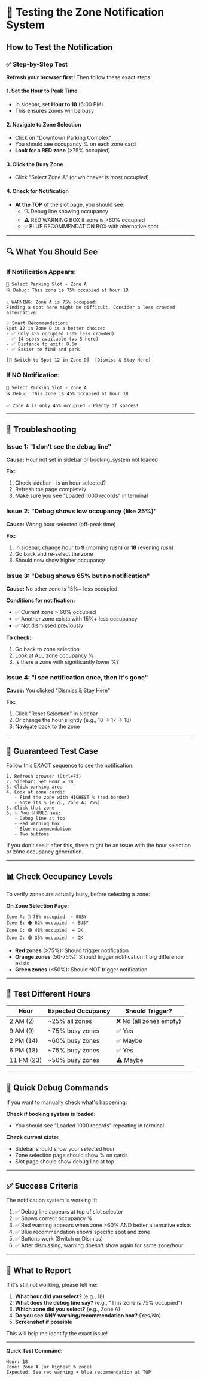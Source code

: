 # 🧪 Testing the Zone Notification System

## How to Test the Notification

### ✅ Step-by-Step Test

**Refresh your browser first!** Then follow these exact steps:

#### 1. **Set the Hour to Peak Time**
   - In sidebar, set **Hour to 18** (6:00 PM)
   - This ensures zones will be busy

#### 2. **Navigate to Zone Selection**
   - Click on "Downtown Parking Complex"
   - You should see occupancy % on each zone card
   - **Look for a RED zone** (>75% occupied)

#### 3. **Click the Busy Zone**
   - Click "Select Zone A" (or whichever is most occupied)
   
#### 4. **Check for Notification**
   - **At the TOP** of the slot page, you should see:
     - 🔍 Debug line showing occupancy
     - ⚠️ RED WARNING BOX if zone is >60% occupied
     - 💡 BLUE RECOMMENDATION BOX with alternative spot

---

## 🔍 What You Should See

### If Notification Appears:
```
🚗 Select Parking Slot - Zone A
🔍 Debug: This zone is 75% occupied at hour 18

⚠️ WARNING: Zone A is 75% occupied!
Finding a spot here might be difficult. Consider a less crowded alternative.

💡 Smart Recommendation:
Spot 12 in Zone D is a better choice:
- ✅ Only 45% occupied (30% less crowded)
- ✅ 14 spots available (vs 5 here)
- ✅ Distance to exit: 8.5m
- ✅ Easier to find and park

[🚀 Switch to Spot 12 in Zone D]  [Dismiss & Stay Here]
```

### If NO Notification:
```
🚗 Select Parking Slot - Zone A
🔍 Debug: This zone is 45% occupied at hour 18

✅ Zone A is only 45% occupied - Plenty of spaces!
```

---

## 🐛 Troubleshooting

### Issue 1: "I don't see the debug line"
**Cause:** Hour not set in sidebar or booking_system not loaded

**Fix:** 
1. Check sidebar - is an hour selected?
2. Refresh the page completely
3. Make sure you see "Loaded 1000 records" in terminal

### Issue 2: "Debug shows low occupancy (like 25%)"
**Cause:** Wrong hour selected (off-peak time)

**Fix:**
1. In sidebar, change hour to **9** (morning rush) or **18** (evening rush)
2. Go back and re-select the zone
3. Should now show higher occupancy

### Issue 3: "Debug shows 65% but no notification"
**Cause:** No other zone is 15%+ less occupied

**Conditions for notification:**
- ✅ Current zone > 60% occupied
- ✅ Another zone exists with 15%+ less occupancy
- ✅ Not dismissed previously

**To check:**
1. Go back to zone selection
2. Look at ALL zone occupancy %
3. Is there a zone with significantly lower %?

### Issue 4: "I see notification once, then it's gone"
**Cause:** You clicked "Dismiss & Stay Here"

**Fix:**
1. Click "Reset Selection" in sidebar
2. Or change the hour slightly (e.g., 18 → 17 → 18)
3. Navigate back to the zone

---

## 🎯 Guaranteed Test Case

Follow this EXACT sequence to see the notification:

```
1. Refresh browser (Ctrl+F5)
2. Sidebar: Set Hour = 18
3. Click parking area
4. Look at zone cards:
   - Find the zone with HIGHEST % (red border)
   - Note its % (e.g., Zone A: 75%)
5. Click that zone
6. 💥 You SHOULD see:
   - Debug line at top
   - Red warning box
   - Blue recommendation
   - Two buttons
```

If you don't see it after this, there might be an issue with the hour selection or zone occupancy generation.

---

## 📊 Check Occupancy Levels

To verify zones are actually busy, before selecting a zone:

**On Zone Selection Page:**
```
Zone A: 🔴 75% occupied  ← BUSY
Zone B: 🟠 62% occupied  ← BUSY
Zone C: 🟢 48% occupied  ← OK
Zone D: 🟢 35% occupied  ← OK
```

- **Red zones** (>75%): Should trigger notification
- **Orange zones** (50-75%): Should trigger notification if big difference exists
- **Green zones** (<50%): Should NOT trigger notification

---

## 🧪 Test Different Hours

| Hour | Expected Occupancy | Should Trigger? |
|------|-------------------|-----------------|
| 2 AM (2) | ~25% all zones | ❌ No (all zones empty) |
| 9 AM (9) | ~75% busy zones | ✅ Yes |
| 2 PM (14) | ~60% busy zones | ✅ Maybe |
| 6 PM (18) | ~75% busy zones | ✅ Yes |
| 11 PM (23) | ~50% busy zones | ⚠️ Maybe |

---

## 🔧 Quick Debug Commands

If you want to manually check what's happening:

**Check if booking system is loaded:**
- You should see "Loaded 1000 records" repeating in terminal

**Check current state:**
- Sidebar should show your selected hour
- Zone selection page should show % on cards
- Slot page should show debug line at top

---

## ✅ Success Criteria

The notification system is working if:

1. ✅ Debug line appears at top of slot selector
2. ✅ Shows correct occupancy %
3. ✅ Red warning appears when zone >60% AND better alternative exists
4. ✅ Blue recommendation shows specific spot and zone
5. ✅ Buttons work (Switch or Dismiss)
6. ✅ After dismissing, warning doesn't show again for same zone/hour

---

## 📝 What to Report

If it's still not working, please tell me:

1. **What hour did you select?** (e.g., 18)
2. **What does the debug line say?** (e.g., "This zone is 75% occupied")
3. **Which zone did you select?** (e.g., Zone A)
4. **Do you see ANY warning/recommendation box?** (Yes/No)
5. **Screenshot if possible**

This will help me identify the exact issue!

---

**Quick Test Command:**
```
Hour: 18
Zone: Zone A (or highest % zone)
Expected: See red warning + blue recommendation at TOP
```


